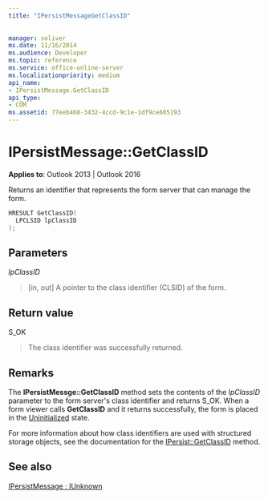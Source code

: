 ```yaml
---
title: "IPersistMessageGetClassID"
 
 
manager: soliver
ms.date: 11/16/2014
ms.audience: Developer
ms.topic: reference
ms.service: office-online-server
ms.localizationpriority: medium
api_name:
- IPersistMessage.GetClassID
api_type:
- COM
ms.assetid: 77eeb468-3432-4ccd-9c1e-1df9ce605193
---
```


# IPersistMessage::GetClassID

  
  
**Applies to**: Outlook 2013 | Outlook 2016 
  
Returns an identifier that represents the form server that can manage the form. 
  
```cpp
HRESULT GetClassID(
  LPCLSID lpClassID
);
```

## Parameters

 _lpClassID_
  
> [in, out] A pointer to the class identifier (CLSID) of the form.
    
## Return value

S_OK 
  
> The class identifier was successfully returned.
    
## Remarks

The **IPersistMessge::GetClassID** method sets the contents of the  _lpClassID_ parameter to the form server's class identifier and returns S_OK. When a form viewer calls **GetClassID** and it returns successfully, the form is placed in the [Uninitialized](uninitialized-state.md) state. 
  
For more information about how class identifiers are used with structured storage objects, see the documentation for the [IPersist::GetClassID](https://msdn.microsoft.com/library/921a3b86-a240-454e-9411-8d653e02b90e.aspx) method. 
  
## See also



[IPersistMessage : IUnknown](ipersistmessageiunknown.md)

